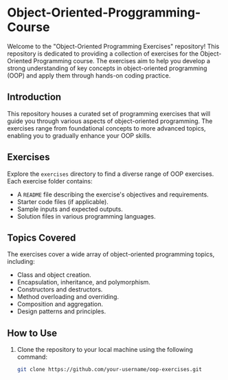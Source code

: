 # Object-Oriented-Proggramming-Course

Welcome to the "Object-Oriented Programming Exercises" repository! This repository is dedicated to providing a collection of exercises for the Object-Oriented Programming course. The exercises aim to help you develop a strong understanding of key concepts in object-oriented programming (OOP) and apply them through hands-on coding practice.
## Introduction

This repository houses a curated set of programming exercises that will guide you through various aspects of object-oriented programming. The exercises range from foundational concepts to more advanced topics, enabling you to gradually enhance your OOP skills.

## Exercises

Explore the `exercises` directory to find a diverse range of OOP exercises. Each exercise folder contains:

- A `README` file describing the exercise's objectives and requirements.
- Starter code files (if applicable).
- Sample inputs and expected outputs.
- Solution files in various programming languages.

## Topics Covered

The exercises cover a wide array of object-oriented programming topics, including:

- Class and object creation.
- Encapsulation, inheritance, and polymorphism.
- Constructors and destructors.
- Method overloading and overriding.
- Composition and aggregation.
- Design patterns and principles.

## How to Use

1. Clone the repository to your local machine using the following command:

   ```bash
   git clone https://github.com/your-username/oop-exercises.git
